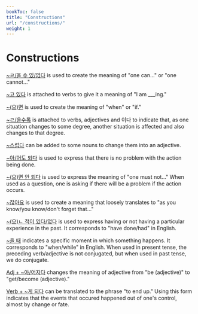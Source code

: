 ```yaml
---
bookToc: false
title: "Constructions"
url: "/constructions/"
weight: 1
---
```


# Constructions

[~ㄹ/을 수
있/없다](https://www.howtostudykorean.com/unit-2-lower-intermediate-korean-grammar/unit-2-lessons-42-50/lesson-45/#451)
is used to create the meaning of "one can..." or "one cannot..."

[~고 있다](https://www.howtostudykorean.com/unit1/unit-1-lessons-17-25-2/lesson-18/#ppt) is attached
to verbs to give it a meaning of "I am ___ing."

[~(으)면](https://www.howtostudykorean.com/unit-2-lower-intermediate-korean-grammar/unit-2-lessons-42-50/lesson-43/#431)
is used to create the meaning of "when" or "if."

[~ㄹ/을수록](https://www.howtostudykorean.com/unit-6/lessons-126-133/lesson-132/#1321) is attached
to verbs, adjectives and 이다 to indicate that, as one situation changes to some degree, another
situation is affected and also changes to that degree.

[~스럽다](https://www.howtostudykorean.com/unit1/unit-1-lessons-9-16/lesson-16/#s2) can be added to
some nouns to change them into an adjective.

[~아/어도
되다](https://www.howtostudykorean.com/unit-2-lower-intermediate-korean-grammar/unit-2-lessons-42-50/lesson-49/#492)
is used to express that there is no problem with the action being done.

[~(으)면 안
되다](https://www.howtostudykorean.com/upper-intermediate-korean-grammar/unit-4-lessons-76-83/lesson-80/#802)
is used to express the meaning of "one must not..." When used as a question, one is asking if
there will be a problem if the action occurs.

[~잖아요](https://www.howtostudykorean.com/upper-intermediate-korean-grammar/unit-4-lessons-84-91/lesson-90/#901)
is used to create a meaning that loosely translates to "as you know/you know/don't forget that..."

[~(으)ㄴ 적이
있다/없다](https://sayhikorean.blogspot.com/2018/11/korean-grammar-v-trying-new-things-and_4.html)
is used to express having or not having a particular experience in the past. It corresponds to "have
done/had" in English.

[~을
때](https://www.howtostudykorean.com/unit-2-lower-intermediate-korean-grammar/unit-2-lessons-42-50/lesson-42/#421)
indicates a specific moment in which something happens. It corresponds to "when/while" in English.
When used in present tense, the preceding verb/adjective is not conjugated, but when used in past
tense, we do conjugate.

[Adj + ~아/어지다](https://www.howtostudykorean.com/unit1/unit-1-lessons-17-25-2/lesson-18/#a)
changes the meaning of adjective from "be (adjective)" to "get/become (adjective)."

[Verb + ~게
되다](https://www.howtostudykorean.com/upper-intermediate-korean-grammar/unit-4-lessons-92-100/lesson-94/#941)
can be translated to the phrase "to end up." Using this form indicates that the events that occured
happened out of one's control, almost by change or fate.